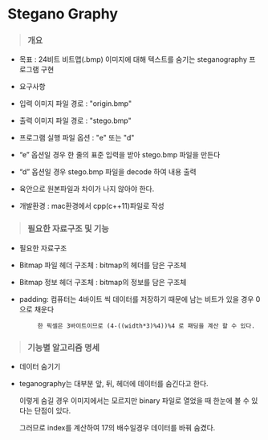 # Stegano Graphy

> ### 개요
  * 목표 : 24비트 비트맵(.bmp) 이미지에 대해 텍스트를 숨기는 steganography 프로그램 구현
  
  * 요구사항
   
   * 입력 이미지 파일 경로 : "origin.bmp"
   
   * 출력 이미지 파일 경로 : "stego.bmp"
    
   * 프로그램 실행 파일 옵션 : "e" 또는 "d"
    
   * “e” 옵션일 경우 한 줄의 표준 입력을 받아 stego.bmp 파일을 만든다
    
   * “d” 옵션일 경우 stego.bmp 파일을 decode 하여 내용 출력
    
   * 육안으로 원본파일과 차이가 나지 않아야 한다.
    
   * 개발환경 : mac환경에서 cpp(c++11)파일로 작성
 
> ### 필요한 자료구조 및 기능
  * 필요한 자료구조
   
   * Bitmap 파일 헤더 구조체 : bitmap의 헤더를 담은 구조체
   
   * Bitmap 정보 헤더 구조체 : bitmap의 정보를 담은 구조체
   
   * padding: 컴퓨터는 4바이트 씩 데이터를 저장하기 때문에 남는 비트가 있을 경우 0으로 채운다
   
              한 픽셀은 3바이트이므로 (4-((width*3)%4))%4 로 패딩을 계산 할 수 있다.
 
> ### 기능별 알고리즘 명세
  * 데이터 숨기기
   
   * teganography는 대부분 앞, 뒤, 헤더에 데이터를 숨긴다고 한다. 
   
     이렇게 숨길 경우 이미지에서는 모르지만 binary 파일로 열었을 때 한눈에 볼 수 있다는 단점이 있다. 
     
     그러므로 index를 계산하여 17의 배수일경우 데이터를 바꿔 숨겼다.
          
          

 
